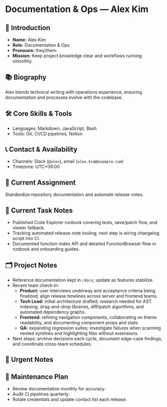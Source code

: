 # Documentation & Ops — Alex Kim

## 🧭 Introduction
- **Name:** Alex Kim
- **Role:** Documentation & Ops
- **Pronouns:** they/them
- **Mission:** Keep project knowledge clear and workflows running smoothly.

## 📚 Biography
Alex blends technical writing with operations experience, ensuring documentation and processes evolve with the codebase.

## 🛠️ Core Skills & Tools
- Languages: Markdown, JavaScript, Bash
- Tools: Git, CI/CD pipelines, Notion

## 📞 Contact & Availability
- Channels: Slack (`@alex`), email (`alex.kim@example.com`)
- Timezone: UTC+09:00

## 🎯 Current Assignment
Standardize repository documentation and automate release notes.

## 📝 Current Task Notes
- Published Code Explorer runbook covering tests, save/patch flow, and viewer fallback.
- Tracking automated release-note tooling; next step is wiring changelog script into CI.
- Documented function-index API and detailed FunctionBrowser flow in runbook and onboarding guides.

## 🗂️ Project Notes
- Reference documentation kept in `/docs`; update as features stabilize.
- Recent team check-in:
  - **Product:** user interviews underway and acceptance criteria being finalized; align release timelines across server and frontend teams.
  - **Tech Lead:** initial architecture drafted; research needed for AST indexing, drag-and-drop libraries, diff/patch algorithms, and automated dependency graphs.
  - **Frontend:** refining navigation components, collaborating on theme readability, and documenting component props and state.
  - **QA:** expanding regression suites; investigate failures when scanning nested symlinks and highlighting files without extensions.
- Next steps: archive decisions each cycle, document edge-case findings, and coordinate cross-team schedules.

## 🚨 Urgent Notes


## 🔧 Maintenance Plan
- Review documentation monthly for accuracy.
- Audit CI pipelines quarterly.
- Rotate credentials and update contact list each release.

